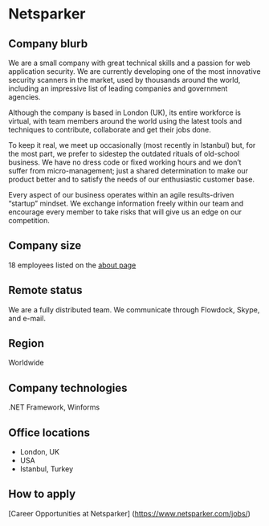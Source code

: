 # Netsparker

## Company blurb

We are a small company with great technical skills and a passion for web application security. We are currently developing one of the most innovative security scanners in the market, used by thousands around the world, including an impressive list of leading companies and government agencies.

Although the company is based in London (UK), its entire workforce is virtual, with team members around the world using the latest tools and techniques to contribute, collaborate and get their jobs done.

To keep it real, we meet up occasionally (most recently in Istanbul) but, for the most part, we prefer to sidestep the outdated rituals of old-school business. We have no dress code or fixed working hours and we don’t suffer from micro-management; just a shared determination to make our product better and to satisfy the needs of our enthusiastic customer base.

Every aspect of our business operates within an agile results-driven “startup” mindset. We exchange information freely within our team and encourage every member to take risks that will give us an edge on our competition.

## Company size

18 employees listed on the [about page](https://www.netsparker.com/about/)

## Remote status

We are a fully distributed team. We communicate through Flowdock, Skype, and e-mail.

## Region

Worldwide

## Company technologies

.NET Framework, Winforms

## Office locations

- London, UK
- USA
- Istanbul, Turkey

## How to apply

[Career Opportunities at Netsparker] (https://www.netsparker.com/jobs/)